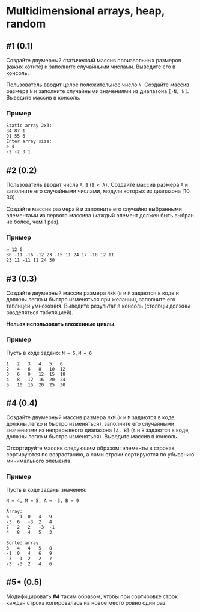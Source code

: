 # Multidimensional arrays, heap, random

## #1 (0.1)

Создайте двумерный статический массив произвольных размеров (каких хотите) и заполните случайными числами. Выведите его в консоль.

Пользователь вводит целое положительное число `N`. Создайте массив размера `N` и заполните случайными значениями из диапазона `[-N, N]`. Выведите массив в консоль.

### Пример

```
Static array 2x3:
34 87 1
91 55 6
Enter array size:
> 4
-2 -2 3 1
```

## #2 (0.2)

Пользователь вводит числа `A`, `B` (`B < A)`. Создайте массив размера `A` и заполните его случайными числами, модули которых из диапазона [10, 30].

Создайте массив размера `B` и заполните его случайно выбранными элементами из первого массива (каждый элемент должен быть выбран не более, чем 1 раз).

### Пример

```
> 12 6
30 -11 -16 -12 23 -15 11 24 17 -18 12 11
23 11 -11 11 24 30
```

## #3 (0.3)

Создайте двумерный массив размера `N`x`M` (`N` и `M` задаются в коде и должны легко и быстро изменяться при желании), заполните его таблицей умножения. Выведите результат в консоль (столбцы должны разделяться табуляцией).

**Нельзя использовать вложенные циклы.**

### Пример

Пусть в коде задано: `N = 5`, `M = 6`

```
1	2	3	4	5	6
2	4	6	8	10	12
3	6	9	12	15	18
4	8	12	16	20	24
5	10	15	20	25	30
```

## #4 (0.4)

Создайте двумерный массив размера `N`x`M` (`N` и `M` задаются в коде, должны легко и быстро изменяться), 
заполните его случайными значениями из непрерывного диапазона `[A, B]` (`A` и `B` задаются в коде, должны легко и быстро изменяться).
Выведите массив в консоль.

Отсортируйте массив следующим образом: элементы в строках сортируются по возрастанию,
а сами строки сортируются по убыванию минимального элемента.

### Пример

Пусть в коде заданы значения:

`N = 4, M = 5, A = -3, B = 9`

```
Array:
6	-1	0	4	9
-3	6	-3	2	4
7	2	2	-3	-1
4	8	4	5	3

Sorted array:
3	4	4	5	8
-1	0	4	6	9
-3	-1	2	2	7
-3	-3	2	4	6
```

## #5* (0.5)

Модифицировать _**#4**_ таким образом, чтобы при сортировке строк каждая строка копировалась на новое место ровно один раз.

